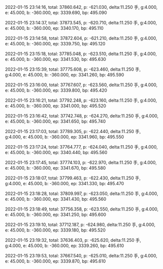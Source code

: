 2022-01-15 23:14:16, total: 37860.642, p: -621.030, delta:11.250 手, g:4.000, e: 45.000, b: -360.000, ep: 3339.690, bp: 495.090

2022-01-15 23:14:37, total: 37873.545, p: -620.710, delta:11.250 手, g:4.000, e: 45.000, b: -360.000, ep: 3340.170, bp: 495.110

2022-01-15 23:14:58, total: 37872.604, p: -621.210, delta:11.250 手, g:4.000, e: 45.000, b: -360.000, ep: 3339.750, bp: 495.120

2022-01-15 23:15:18, total: 37785.048, p: -623.510, delta:11.250 手, g:4.000, e: 45.000, b: -360.000, ep: 3341.530, bp: 495.630

2022-01-15 23:15:39, total: 37775.608, p: -623.460, delta:11.250 手, g:4.000, e: 45.000, b: -360.000, ep: 3341.260, bp: 495.590

2022-01-15 23:16:00, total: 37767.607, p: -623.560, delta:11.250 手, g:4.000, e: 45.000, b: -360.000, ep: 3339.800, bp: 495.420

2022-01-15 23:16:21, total: 37792.248, p: -623.160, delta:11.250 手, g:4.000, e: 45.000, b: -360.000, ep: 3341.000, bp: 495.520

2022-01-15 23:16:42, total: 37742.748, p: -624.270, delta:11.250 手, g:4.000, e: 45.000, b: -360.000, ep: 3341.650, bp: 495.740

2022-01-15 23:17:03, total: 37789.305, p: -622.440, delta:11.250 手, g:4.000, e: 45.000, b: -360.000, ep: 3341.960, bp: 495.550

2022-01-15 23:17:24, total: 37764.777, p: -624.040, delta:11.250 手, g:4.000, e: 45.000, b: -360.000, ep: 3340.440, bp: 495.560

2022-01-15 23:17:45, total: 37774.103, p: -622.970, delta:11.250 手, g:4.000, e: 45.000, b: -360.000, ep: 3341.670, bp: 495.580

2022-01-15 23:18:07, total: 37799.463, p: -622.430, delta:11.250 手, g:4.000, e: 45.000, b: -360.000, ep: 3341.330, bp: 495.470

2022-01-15 23:18:28, total: 37809.997, p: -623.050, delta:11.250 手, g:4.000, e: 45.000, b: -360.000, ep: 3341.430, bp: 495.560

2022-01-15 23:18:49, total: 37756.358, p: -623.550, delta:11.250 手, g:4.000, e: 45.000, b: -360.000, ep: 3341.250, bp: 495.600

2022-01-15 23:19:10, total: 37712.187, p: -624.980, delta:11.250 手, g:4.000, e: 45.000, b: -360.000, ep: 3339.180, bp: 495.520

2022-01-15 23:19:32, total: 37636.403, p: -625.620, delta:11.250 手, g:4.000, e: 45.000, b: -360.000, ep: 3339.260, bp: 495.610

2022-01-15 23:19:53, total: 37667.540, p: -625.010, delta:11.250 手, g:4.000, e: 45.000, b: -360.000, ep: 3339.870, bp: 495.610